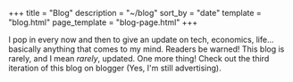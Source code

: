 +++
title = "Blog"
description = "~/blog"
sort_by = "date"
template = "blog.html"
page_template = "blog-page.html"
+++

I pop in every now and then to give an update on tech, economics, life... basically anything that comes to my mind. Readers be warned! This blog is rarely, and I mean *rarely*, updated. One more thing! Check out the third iteration of this blog on <a style="text-decoration-line: none;" href="https://bloggger.vercel.app">blogger</a> (Yes, I'm still advertising).